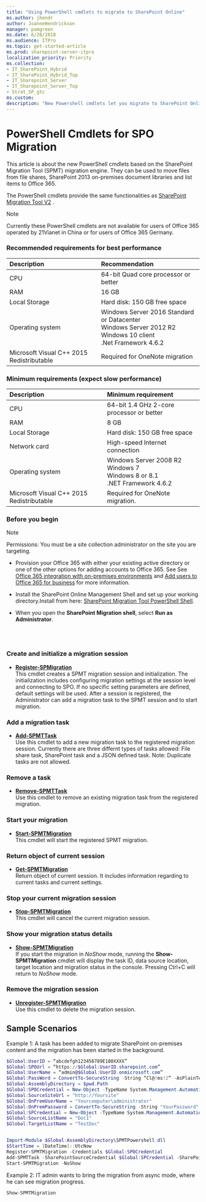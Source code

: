 ```yaml
---
title: "Using PowerShell cmdlets to migrate to SharePoint Online"
ms.author: jhendr
author: JoanneHendrickson
manager: pamgreen
ms.date: 6/20/2018
ms.audience: ITPro
ms.topic: get-started-article
ms.prod: sharepoint-server-itpro
localization_priority: Priority
ms.collection:
- IT_SharePoint_Hybrid
- IT_SharePoint_Hybrid_Top
- IT_Sharepoint_Server
- IT_Sharepoint_Server_Top
- Strat_SP_gtc
ms.custom: 
description: "New Powershell cmdlets let you migrate to SharePoint Online."
---
```


# PowerShell Cmdlets for SPO Migration 

This article is about the new PowerShell cmdlets based on the SharePoint Migration Tool (SPMT) migration engine. They can be used to move files from file shares, SharePoint 2013 on-premises document libraries and list items to Office 365.

The PowerShell cmdlets provide the same functionalities as [SharePoint Migration Tool V2](introducing-the-sharepoint-migration-tool.md) .

 
> [!NOTE]
> Currently these PowerShell cmdlets are not available for users of Office 365 operated by 21Vianet in China or for users of Office 365 Germany. 
  
### Recommended requirements for best performance


|**Description**|**Recommendation**|
|:-----|:-----|
|CPU|64-bit Quad core processor or better|
|RAM|16 GB|
|Local Storage|Hard disk: 150 GB free space|
|Operating system|Windows Server 2016 Standard or Datacenter<br>Windows Server 2012 R2<br>Windows 10 client<br>.Net Framework 4.6.2|
|Microsoft Visual C++ 2015 Redistributable|Required for OneNote migration|



### Minimum requirements (expect slow performance)

|**Description**|**Minimum requirement**|
|:-----|:-----|
|CPU  <br/> |64-bit 1.4 GHz 2-core processor or better  <br/> |
|RAM  <br/> |8 GB  <br/> |
|Local Storage  <br/> |Hard disk: 150 GB free space  <br/> |
|Network card  <br/> |High-speed Internet connection  <br/> |
|Operating system  <br/> |Windows Server 2008 R2<br>Windows 7<br>Windows 8 or 8.1<br/> .NET Framework 4.6.2  <br/> |
|Microsoft Visual C++ 2015 Redistributable  <br/> |Required for OneNote migration.|  <br/> 
 
 
### Before you begin

> [!NOTE]
> Permissions: You must be a site collection administrator on the site you are targeting. 

- Provision your Office 365 with either your existing active directory or one of the other options for adding accounts to Office 365. See See [Office 365 integration with on-premises environments](http://go.microsoft.com/fwlink/?LinkID=616610&amp;clcid=0x409) and [Add users to Office 365 for business](http://go.microsoft.com/fwlink/?LinkID=616611&amp;clcid=0x409) for more information. 
    
- Install the SharePoint Online Management Shell and set up your working directory.Install from here: [SharePoint Migration Tool PowerShell Shell](http://LINK).
    
- When you open the **SharePoint Migration shell**, select **Run as Administrator**.
    
<br><br>
  
### Create and initialize a migration session
<a name="Step1CreateInitialize"> </a>

- **[Register-SPMigration](https://docs.microsoft.com/en-us/powershell/module/spmt/Register-SPMigration.md)**<br> This cmdlet creates a SPMT migration session and initialization. The initialization includes configuring migration settings at the session level and connecting to SPO. If no specific setting parameters are defined, default settings will be used. 
After a session is registered, the Administrator can add a migration task to the SPMT session and to start migration.

  
### Add a migration task
- **[Add-SPMTTask](https://docs.microsoft.com/en-us/powershell/module/spmt/Add-SPMTTask.md)**<br>
Use this cmdlet to add a new migration task to the registered migration session. Currently there are three differnt types of tasks allowed:  File share task, SharePoint task and a JSON defined task.  Note:  Duplicate tasks are not allowed.
  
 
  
### Remove a task
- **[Remove-SPMTTask](https://docs.microsoft.com/en-us/powershell/module/spmt/Remove-SPMTTask.md)**<br>
Use this cmdlet to remove an existing migration task from the registered migration.


  
### Start your migration
- **[Start-SPMTMigration](https://docs.microsoft.com/en-us/powershell/module/spmt/Start-SPMTTask.md)**<br>
This cmdlet will start the registered SPMT migration.
 
### Return object of current session
- **[Get-SPMTMigration](https://docs.microsoft.com/en-us/powershell/module/spmt/Get-SPMTMigration.md)**<br>
Return object of current session. It includes information regarding to current tasks and current settings. 

### Stop your current migration session
- **[Stop-SPMTMigration](https://docs.microsoft.com/en-us/powershell/module/spmt/Stop-SPMTMigration.md)**<br>
This cmdlet will cancel the current migration session. 


### Show your migration status details
- **[Show-SPMTMigration](https://docs.microsoft.com/en-us/powershell/module/spmt/Show-SPMTMigration.md)**<br>
If you start the migration in *NoShow* mode, running the **Show-SPMTMigration** cmdlet will display the task ID, data source location, target location and migration status in the console. Pressing Ctrl+C will return to *NoShow* mode.  

### Remove the migration session
- **[Unregister-SPMTMigration](https://docs.microsoft.com/en-us/powershell/module/spmt/Unregister-SPMTMigration.md)**<br>
Use this cmdlet to delete the migration session. 

## Sample Scenarios

Example 1: A task has been added to migrate SharePoint on-premises content and the migration has been started in the background.<br>

```powershell
$Global:UserID = “abcdefgh123456789E180XXXX”
$Global:SPOUrl = “https://$Global:UserID.sharepoint.com”
$Global:UserName = “admin@$Global:UserID.onmicrosoft.com”
$Global:PassWord = ConvertTo-SecureString -String “Cl@!ms!2” -AsPlainText -Force
$Global:AssemblyDirectory = $pwd.Path
$Global:SPOCredential = New-Object -TypeName System.Management.Automation.PSCredential -ArgumentList $Global:UserName, $Global:YourPassword
$Global:SourceSiteUrl = "http://Yoursite"
$Global:OnPremUserName = "Yourcomputer\administrator"
$Global:OnPremPassword = ConvertTo-SecureString -String "YourPassword" -AsPlainText -Force 
$Global:SPCredential = New-Object -TypeName System.Management.Automation.PSCredential -ArgumentList $Global:OnPremUserName, $Global:OnPremPassword
$Global:SourceListName = "Doc1"
$Global:TargetListName = "TestDoc"


Import-Module $Global:AssemblyDirectory\SPMTPowershell.dll
$StartTime = [DateTime]::UtcNow
Register-SPMTMigration -Credentials $Global:SPOCredential
Add-SPMTTask -SharePointSourceCredential $Global:SPCredential -SharePointSourceSiteUrl $Global:SourceSiteUrl -SourceList $Global:SourceListName -TargetSiteUrl $Global:SPOUrl -TargetList $Global:TargetListName
Start-SPMTMigration -NoShow
```
Example 2: IT admin wants to bring the migration from async mode, where he can see migration progress. <br>
```powershell
Show-SPMTMigration 
```

